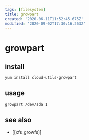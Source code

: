 ```yaml
---
tags: [filesystem]
title: growpart
created: '2020-06-11T11:52:45.675Z'
modified: '2020-09-02T17:30:16.263Z'
---
```


# growpart

## install
`yum install cloud-utils-growpart`

## usage
```sh
growpart /dev/sda 1
```
## see also
- [[xfs_growfs]]
